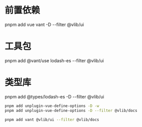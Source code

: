 # 前置依赖
pnpm add vue vant -D --filter @vlib/ui
# 工具包
pnpm add @vant/use lodash-es --filter @vlib/ui
# 类型库
pnpm add @types/lodash-es -D --filter @vlib/ui

```bash
pnpm add unplugin-vue-define-options -D -w
pnpm add unplugin-vue-define-options -D --filter @vlib/docs

pnpm add vant @vlib/ui --filter @vlib/docs

```